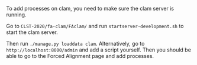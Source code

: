 To add processes on clam, you need to make sure the clam server is running.

Go to `CLST-2020/fa-clam/FAclam/` and run `startserver-development.sh` to start the clam server.

Then run `./manage.py loaddata clam`. Alternatively, go to `http://localhost:8000/admin` and add a script yourself. Then you should be able to go to the Forced Alignment page and add processes.